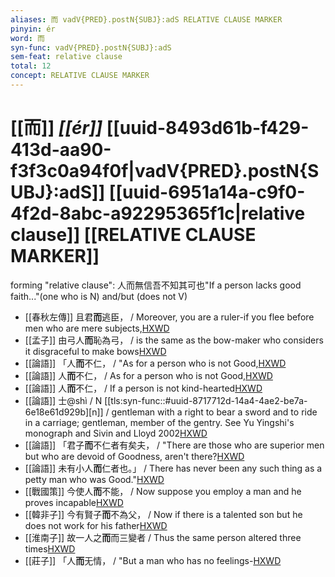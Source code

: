 ```yaml
---
aliases: 而 vadV{PRED}.postN{SUBJ}:adS RELATIVE CLAUSE MARKER
pinyin: ér
word: 而
syn-func: vadV{PRED}.postN{SUBJ}:adS
sem-feat: relative clause
total: 12
concept: RELATIVE CLAUSE MARKER 
---
```

# [[而]] *[[ér]]*  [[uuid-8493d61b-f429-413d-aa90-f3f3c0a94f0f|vadV{PRED}.postN{SUBJ}:adS]] [[uuid-6951a14a-c9f0-4f2d-8abc-a92295365f1c|relative clause]] [[RELATIVE CLAUSE MARKER]]
forming "relative clause": 人而無信吾不知其可也"If a person lacks good faith..."(one who is N) and/but (does not V)
 - [[春秋左傳]] 且君**而**逃臣， / Moreover, you are a ruler-if you flee before men who are mere subjects,[HXWD](https://hxwd.org/textview.html?location=KR1e0001_tls_007-232a.36)
 - [[孟子]] 由弓人**而**恥為弓， / is the same as the bow-maker who considers it disgraceful to make bows[HXWD](https://hxwd.org/textview.html?location=KR1h0001_tls_003-39a.20)
 - [[論語]] 「人**而**不仁， / "As for a person who is not Good,[HXWD](https://hxwd.org/textview.html?location=KR1h0004_tls_003-3a.3)
 - [[論語]] 人**而**不仁， / As for a person who is not Good,[HXWD](https://hxwd.org/textview.html?location=KR1h0004_tls_003-3a.5)
 - [[論語]] 人**而**不仁， / If a person is not kind-hearted[HXWD](https://hxwd.org/textview.html?location=KR1h0004_tls_008-10a.5)
 - [[論語]] 士@shì / N [[tls:syn-func::#uuid-8717712d-14a4-4ae2-be7a-6e18e61d929b][n]] / gentleman with a right to bear a sword and to ride in a carriage; gentleman, member of the gentry. See Yu Yingshi's monograph and Sivin and Lloyd 2002[HXWD](https://hxwd.org/textview.html?location=KR1h0004_tls_014-3a.4)
 - [[論語]] 「君子**而**不仁者有矣夫， / "There are those who are superior men but who are devoid of Goodness, aren't there?[HXWD](https://hxwd.org/textview.html?location=KR1h0004_tls_014-8a.3)
 - [[論語]] 未有小人**而**仁者也。」 / There has never been any such thing as a petty man who was Good."[HXWD](https://hxwd.org/textview.html?location=KR1h0004_tls_014-9a.1)
 - [[戰國策]] 今使人**而**不能， / Now suppose you employ a man and he proves incapable[HXWD](https://hxwd.org/textview.html?location=KR2e0003_tls_143-1a.18)
 - [[韓非子]] 今有賢子**而**不為父， / Now if there is a talented son but he does not work for his father[HXWD](https://hxwd.org/textview.html?location=KR3c0005_tls_051-10a.2)
 - [[淮南子]] 故一人之**而**而三變者 / Thus the same person altered three times[HXWD](https://hxwd.org/textview.html?location=KR3j0010_tls_013-6a.35)
 - [[莊子]] 「人**而**无情， / "But a man who has no feelings-[HXWD](https://hxwd.org/textview.html?location=KR5c0126_tls_005-14a.7)